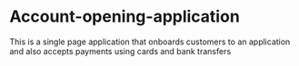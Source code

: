 # Account-opening-application
This is a single page application that onboards customers to an application and also accepts payments using cards and bank transfers
